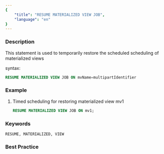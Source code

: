 ```yaml
---
{
    "title": "RESUME MATERIALIZED VIEW JOB",
    "language": "en"
}
---
```


<!--
Licensed to the Apache Software Foundation (ASF) under one
or more contributor license agreements.  See the NOTICE file
distributed with this work for additional information
regarding copyright ownership.  The ASF licenses this file
to you under the Apache License, Version 2.0 (the
"License"); you may not use this file except in compliance
with the License.  You may obtain a copy of the License at

  http://www.apache.org/licenses/LICENSE-2.0

Unless required by applicable law or agreed to in writing,
software distributed under the License is distributed on an
"AS IS" BASIS, WITHOUT WARRANTIES OR CONDITIONS OF ANY
KIND, either express or implied.  See the License for the
specific language governing permissions and limitations
under the License.
-->



### Description

This statement is used to temporarily restore the scheduled scheduling of materialized views

syntax:

```sql
RESUME MATERIALIZED VIEW JOB ON mvName=multipartIdentifier
```

### Example

1. Timed scheduling for restoring materialized view mv1

    ```sql
    RESUME MATERIALIZED VIEW JOB ON mv1;
    ```
   
### Keywords

    RESUME, MATERIALIZED, VIEW

### Best Practice

